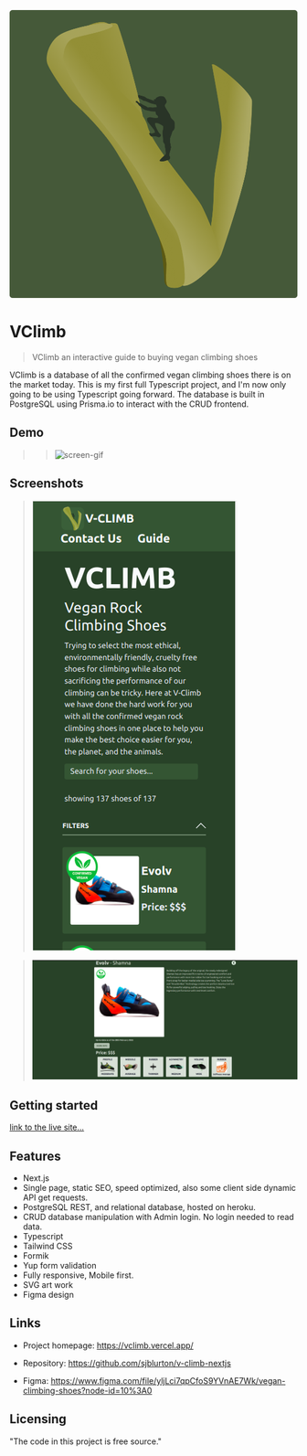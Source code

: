 ![logo](https://raw.githubusercontent.com/sjblurton/v-climb-nextjs/main/src/assets/logo/logo.png)

# VClimb

> VClimb an interactive guide to buying vegan climbing shoes

VClimb is a database of all the confirmed vegan climbing shoes there is on the market today. This is my first full Typescript project, and I'm now only going to be using Typescript going forward. The database is built in PostgreSQL using Prisma.io to interact with the CRUD frontend.

## Demo

> > ![screen-gif](https://github.com/sjblurton/v-climb-nextjs/blob/main/src/assets/readme/demo.gif)

## Screenshots

> ![Mobile-Screenshot](https://github.com/sjblurton/v-climb-nextjs/blob/main/src/assets/readme/mobile.png)

> ![desktop-Screenshot](https://github.com/sjblurton/v-climb-nextjs/blob/main/src/assets/readme/product.png)

## Getting started

[link to the live site...](https://vclimb.vercel.app/)

## Features

- Next.js
- Single page, static SEO, speed optimized, also some client side dynamic API get requests.
- PostgreSQL REST, and relational database, hosted on heroku.
- CRUD database manipulation with Admin login. No login needed to read data.
- Typescript
- Tailwind CSS
- Formik
- Yup form validation
- Fully responsive, Mobile first.
- SVG art work
- Figma design

## Links

- Project homepage: https://vclimb.vercel.app/

- Repository: https://github.com/sjblurton/v-climb-nextjs

- Figma: https://www.figma.com/file/yljLci7qpCfoS9YVnAE7Wk/vegan-climbing-shoes?node-id=10%3A0

## Licensing

"The code in this project is free source."
